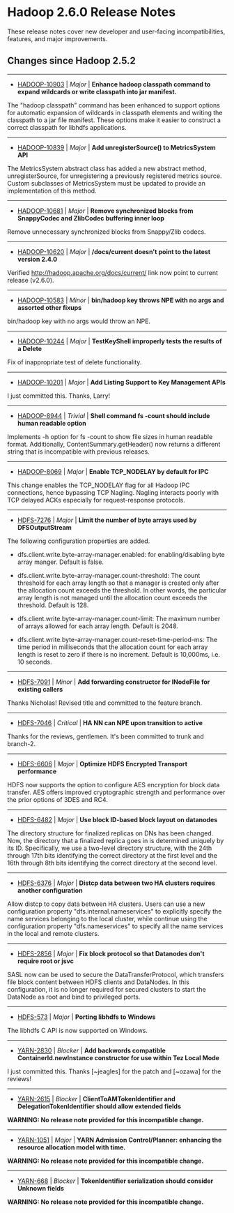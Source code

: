 # Hadoop  2.6.0 Release Notes

These release notes cover  new developer and user-facing incompatibilities, features, and major improvements.

## Changes since Hadoop 2.5.2

---

* [HADOOP-10903](https://issues.apache.org/jira/browse/HADOOP-10903) | *Major* | **Enhance hadoop classpath command to expand wildcards or write classpath into jar manifest.**

The "hadoop classpath" command has been enhanced to support options for automatic expansion of wildcards in classpath elements and writing the classpath to a jar file manifest.  These options make it easier to construct a correct classpath for libhdfs applications.

---

* [HADOOP-10839](https://issues.apache.org/jira/browse/HADOOP-10839) | *Major* | **Add unregisterSource() to MetricsSystem API**

The MetricsSystem abstract class has added a new abstract method, unregisterSource, for unregistering a previously registered metrics source.  Custom subclasses of MetricsSystem must be updated to provide an implementation of this method.

---

* [HADOOP-10681](https://issues.apache.org/jira/browse/HADOOP-10681) | *Major* | **Remove synchronized blocks from SnappyCodec and ZlibCodec buffering inner loop**

Remove unnecessary synchronized blocks from Snappy/Zlib codecs.

---

* [HADOOP-10620](https://issues.apache.org/jira/browse/HADOOP-10620) | *Major* | **/docs/current doesn't point to the latest version 2.4.0**

Verified http://hadoop.apache.org/docs/current/ link now point to current release (v2.6.0).

---

* [HADOOP-10583](https://issues.apache.org/jira/browse/HADOOP-10583) | *Minor* | **bin/hadoop key throws NPE with no args and assorted other fixups**

bin/hadoop key
with no args would throw an NPE.

---

* [HADOOP-10244](https://issues.apache.org/jira/browse/HADOOP-10244) | *Major* | **TestKeyShell improperly tests the results of a Delete**

Fix of inappropriate test of delete functionality.

---

* [HADOOP-10201](https://issues.apache.org/jira/browse/HADOOP-10201) | *Major* | **Add Listing Support to Key Management APIs**

I just committed this. Thanks, Larry!

---

* [HADOOP-8944](https://issues.apache.org/jira/browse/HADOOP-8944) | *Trivial* | **Shell command fs -count should include human readable option**

Implements -h option for fs -count to show file sizes in human readable format. Additionally, ContentSummary.getHeader() now returns a different string that is incompatible with previous releases.

---

* [HADOOP-8069](https://issues.apache.org/jira/browse/HADOOP-8069) | *Major* | **Enable TCP\_NODELAY by default for IPC**

This change enables the TCP\_NODELAY flag for all Hadoop IPC connections, hence bypassing TCP Nagling. Nagling interacts poorly with TCP delayed ACKs especially for request-response protocols.

---

* [HDFS-7276](https://issues.apache.org/jira/browse/HDFS-7276) | *Major* | **Limit the number of byte arrays used by DFSOutputStream**

The following configuration properties are added.

- dfs.client.write.byte-array-manager.enabled:
for enabling/disabling byte array manger.  Default is false.

- dfs.client.write.byte-array-manager.count-threshold:
The count threshold for each array length so that a manager is created only after the allocation count exceeds the threshold.  In other words, the particular array length is not managed until the allocation count exceeds the threshold.  Default is 128.

- dfs.client.write.byte-array-manager.count-limit:
The maximum number of arrays allowed for each array length.  Default is 2048.

- dfs.client.write.byte-array-manager.count-reset-time-period-ms:
The time period in milliseconds that the allocation count for each array length is reset to zero if there is no increment.  Default is 10,000ms, i.e. 10 seconds.

---

* [HDFS-7091](https://issues.apache.org/jira/browse/HDFS-7091) | *Minor* | **Add forwarding constructor for INodeFile for existing callers**

Thanks Nicholas! Revised title and committed to the feature branch.

---

* [HDFS-7046](https://issues.apache.org/jira/browse/HDFS-7046) | *Critical* | **HA NN can NPE upon transition to active**

Thanks for the reviews, gentlemen. It's been committed to trunk and branch-2.

---

* [HDFS-6606](https://issues.apache.org/jira/browse/HDFS-6606) | *Major* | **Optimize HDFS Encrypted Transport performance**

HDFS now supports the option to configure AES encryption for block data transfer.  AES offers improved cryptographic strength and performance over the prior options of 3DES and RC4.

---

* [HDFS-6482](https://issues.apache.org/jira/browse/HDFS-6482) | *Major* | **Use block ID-based block layout on datanodes**

The directory structure for finalized replicas on DNs has been changed. Now, the directory that a finalized replica goes in is determined uniquely by its ID. Specifically, we use a two-level directory structure, with the 24th through 17th bits identifying the correct directory at the first level and the 16th through 8th bits identifying the correct directory at the second level.

---

* [HDFS-6376](https://issues.apache.org/jira/browse/HDFS-6376) | *Major* | **Distcp data between two HA clusters requires another configuration**

Allow distcp to copy data between HA clusters. Users can use a new configuration property "dfs.internal.nameservices" to explicitly specify the name services belonging to the local cluster, while continue using the configuration property "dfs.nameservices" to specify all the name services in the local and remote clusters.

---

* [HDFS-2856](https://issues.apache.org/jira/browse/HDFS-2856) | *Major* | **Fix block protocol so that Datanodes don't require root or jsvc**

SASL now can be used to secure the DataTransferProtocol, which transfers file block content between HDFS clients and DataNodes.  In this configuration, it is no longer required for secured clusters to start the DataNode as root and bind to privileged ports.

---

* [HDFS-573](https://issues.apache.org/jira/browse/HDFS-573) | *Major* | **Porting libhdfs to Windows**

The libhdfs C API is now supported on Windows.

---

* [YARN-2830](https://issues.apache.org/jira/browse/YARN-2830) | *Blocker* | **Add backwords compatible ContainerId.newInstance constructor for use within Tez Local Mode**

I just committed this. Thanks [~jeagles] for the patch and [~ozawa] for the reviews!

---

* [YARN-2615](https://issues.apache.org/jira/browse/YARN-2615) | *Blocker* | **ClientToAMTokenIdentifier and DelegationTokenIdentifier should allow extended fields**

**WARNING: No release note provided for this incompatible change.**

---

* [YARN-1051](https://issues.apache.org/jira/browse/YARN-1051) | *Major* | **YARN Admission Control/Planner: enhancing the resource allocation model with time.**

**WARNING: No release note provided for this incompatible change.**

---

* [YARN-668](https://issues.apache.org/jira/browse/YARN-668) | *Blocker* | **TokenIdentifier serialization should consider Unknown fields**

**WARNING: No release note provided for this incompatible change.**



